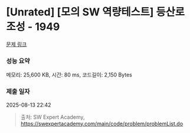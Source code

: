 # [Unrated] [모의 SW 역량테스트] 등산로 조성 - 1949 

[문제 링크](https://swexpertacademy.com/main/code/problem/problemDetail.do?contestProbId=AV5PoOKKAPIDFAUq) 

### 성능 요약

메모리: 25,600 KB, 시간: 80 ms, 코드길이: 2,150 Bytes

### 제출 일자

2025-08-13 22:42



> 출처: SW Expert Academy, https://swexpertacademy.com/main/code/problem/problemList.do